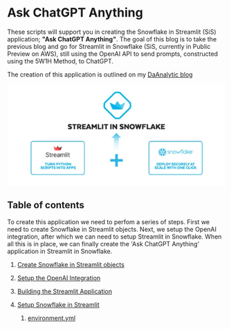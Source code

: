 # Ask ChatGPT Anything

These scripts will support you in creating the Snowflake in Streamlit (SiS) application; **"Ask ChatGPT Anything"**. The goal of this blog is to take the previous blog and go for Streamlit in Snowflake (SiS, currently in Public Preview on AWS), still using the OpenAI API to send prompts, constructed using the 5W1H Method, to ChatGPT.

The creation of this application is outlined on my [DaAnalytic blog](https://medium.daanalytics.nl/asking-chatgpt-anything-using-streamlit-in-snowflake-and-the-5w1h-method-54ac8db5d333)

![Snowflake in Streamlit](https://github.com/daanalytics/snowflake/blob/master/pictures/Streamlit%20in%20Snowflake.webp)

## Table of contents

To create this application we need to perfom a series of steps. First we need to create Snowflake in Streamlit objects. Next, we setup the OpenAI integration, after which we can need to setup Streamlit in Snowflake. When all this is in place, we can finally create the 'Ask ChatGPT Anything' application in Streamlit in Snowflake.

1. [Create Snowflake in Streamlit objects](https://github.com/daanalytics/Snowflake/blob/master/python/streamlit/AskChatGPTAnything/Create_SIS_objects.sql)

2. [Setup the OpenAI Integration](https://github.com/daanalytics/Snowflake/blob/master/python/streamlit/AskChatGPTAnything/Create_OpenAI_Integration.sql)

3. [Building the Streamlit Application](https://github.com/daanalytics/Snowflake/blob/master/python/streamlit/AskChatGPTAnything/ask_chatgpt_anything.py)

4. [Setup Snowflake in Streamlit](https://github.com/daanalytics/Snowflake/blob/master/python/streamlit/AskChatGPTAnything/Create_SIS_application.sql)
    1. [environment.yml](https://github.com/daanalytics/Snowflake/blob/master/python/streamlit/AskChatGPTAnything/environment.yml)
